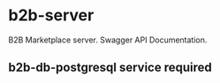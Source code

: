 # b2b-server

B2B Marketplace server.
Swagger API Documentation.

## b2b-db-postgresql service required 
